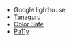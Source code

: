 * Google lighthouse
* [Tanaguru](https://www.tanaguru.com/)
* [Color Safe](http://colorsafe.co/)
* [Pa11y](https://pa11y.org/)
